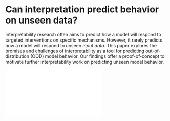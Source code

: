 # Can interpretation predict behavior on unseen data?

Interpretability research often aims to predict how a model will respond to targeted interventions on specific mechanisms. However, it rarely predicts how a model will respond to unseen *input data*. This paper explores the promises and challenges of interpretability as a tool for predicting out-of-distribution (OOD) model behavior. Our findings offer a proof-of-concept to motivate further interpretability work on predicting unseen model behavior.

![visual abstract](visual_abstract.pdf "Visual abstract")
